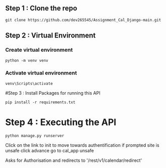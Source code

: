 ## Step 1 : Clone the repo
```
git clone https://github.com/dev265545/Assignment_Cal_Django-main.git
```
## Step 2 : Virtual Environment

### Create virtual environment

```python -m venv venv ```

### Activate virtual environment

```venv\Scripts\activate```

#Step 3 : Install Packages for running this API

```pip install -r requirements.txt```

# Step 4 : Executing the API

```
python manage.py runserver
```

Click on the link to init to move towards authentification 
if prompted site is unsafe  click advance go to cal_app unsafe



Asks for Authorisation and redirects to '/rest/v1/calendar/redirect'
